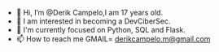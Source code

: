 - 👋 Hi, I’m @Derik Campelo,I am 17 years old.
- 👀 I am interested in becoming a DevCiberSec.
- 🌱 I'm currently focused on Python, SQL and Flask.
- 📫 How to reach me GMAIL= derikcampelo.m@gmail.com
